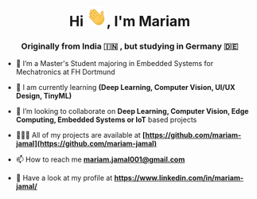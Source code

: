 <h1 align="center">Hi <img src="https://raw.githubusercontent.com/ABSphreak/ABSphreak/master/gifs/Hi.gif" width="40px" />, I'm Mariam</h1>
<h3 align="center">Originally from India 🇮🇳 , but studying in Germany 🇩🇪</h3>

- 🔭 I’m a Master's Student majoring in Embedded Systems for Mechatronics at FH Dortmund

- 🧠 I am currently learning **(Deep Learning, Computer Vision, UI/UX Design, TinyML)**

- 👯 I’m looking to collaborate on **Deep Learning, Computer Vision, Edge Computing, Embedded Systems or IoT** based projects

- 👩🏻‍💻 All of my projects are available at **[https://github.com/mariam-jamal](https://github.com/mariam-jamal)**

- 📫 How to reach me **mariam.jamal001@gmail.com**

- 👤 Have a look at my profile at **https://www.linkedin.com/in/mariam-jamal/**
